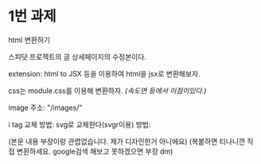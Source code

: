 # 1번 과제

html 변환하기

스피닷 프로젝트의 글 상세페이지의 수정본이다.

extension: html to JSX 등을 이용하여 html을 jsx로 변환해보자.

css는 module.css를 이용해 변환하자. _(속도면 등에서 이점이있다.)_

image 주소: "/images/"

i tag 교체 방법: svg로 교체한다(svgr이용) 방법:

(본문 내용 부장이랑 관렵없습니다. 제가 디자인한거 아니에요)
(복붙하면 티나니깐 직접 변환하세요. google검색 해보고 못하겠으면 부장 dm)
